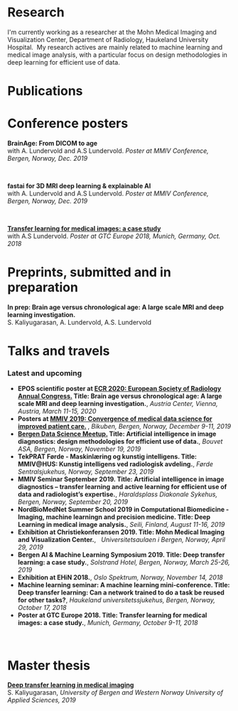---
---

# Research 
I'm currently working as a researcher at the Mohn Medical Imaging and Visualization Center, Department of Radiology, Haukeland University Hospital. 
My research actives are mainly related to machine learning and medical image analysis, with a particular focus on design methodologies in deep learning for efficient use of data.

# Publications 


# Conference posters  
<b>BrainAge: From DICOM to age</b>
<br>
with A. Lundervold and A.S Lundervold. <i>Poster at MMIV Conference, Bergen, Norway, Dec. 2019 </i>

<br>

<b>fastai for 3D MRI deep learning & explainable AI</b>
<br>
with A. Lundervold and A.S Lundervold. <i>Poster at MMIV Conference, Bergen, Norway, Dec. 2019 </i>

<br>

<a href="https://www.nvidia.com/content/dam/en-zz/Solutions/gtc-europe/posters/deep-learning/gtc18eu-research-posters-AIDL_20_EP8136_Satheshkumar_Kaliyugarasan.jpg"> <b>Transfer learning for medical images: a case study </b></a>
<br>
with A.S Lundervold. <i>Poster at GTC Europe 2018, Munich, Germany, Oct. 2018 </i>

# Preprints, submitted and in preparation
<b>In prep: Brain age versus chronological age: A large scale MRI and deep learning investigation. </b>
<br>
S. Kaliyugarasan, A. Lundervold, A.S. Lundervold

# Talks and travels 
### Latest and upcoming
<ul>
<li> 
    <b> EPOS scientific poster at <a href="https://www.myesr.org/congress"> ECR 2020: European Society of Radiology Annual Congress.</a> Title: Brain age versus chronological age: A large scale MRI and deep learning investigation.</b>, 
    <i> Austria Center, Vienna, Austria, March 11-15, 2020</i>
</li>

<li> 
    <b>Posters at <a href="https://mmiv.no/conference/"> MMIV 2019: Convergence of medical data science for improved patient care.</a>
</b>, 
    <i> Bikuben, Bergen, Norway, December 9-11, 2019</i>
</li>

<li> 
    <b> <a href="https://www.meetup.com/Bergen-Data-Science-Meetup/events/266379588/"> Bergen Data Science Meetup.</a> Title: Artificial intelligence in image diagnostics: design methodologies for efficient use of data.</b>, 
    <i>Bouvet ASA, Bergen, Norway, November 19, 2019 </i>
</li>

<li> 
    <b>TekPRAT Førde - Maskinlæring og kunstig intelligens. Title: MMIV@HUS: Kunstig intelligens ved radiologisk avdeling.</b>, 
    <i>Førde Sentralsjukehus, Norway, September 23, 2019 </i>
</li>

<li> 
    <b>MMIV Seminar September 2019. Title: Artificial intelligence in image diagnostics – transfer learning and active learning for efficient use of data and radiologist’s expertise.</b>, 
    <i>Haraldsplass Diakonale Sykehus, Bergen, Norway, September 20, 2019 </i>
</li>

<li> 
    <b>NordBioMedNet Summer School 2019 in Computational Biomedicine - Imaging, machine learningn and precision medicine. Title: Deep Learning in medical image analysis.</b>, 
    <i>Seili, Finland, August 11-16, 2019 </i>
</li>

<li> 
     <b>Exhibition at Christiekonferansen 2019. Title: Mohn Medical Imaging and Visualization Center.</b>, 
     <i>Universitetsaulaen i Bergen, Norway, April 29, 2019 </i>
</li>

<li> 
    <b>Bergen AI &amp; Machine Learning Symposium 2019. Title: Deep transfer learning: a case study.</b>, 
    <i>Solstrand Hotel, Bergen, Norway, March 25-26, 2019 </i>
</li>

<li><b>Exhibition at EHiN 2018.</b>, 
    <i>Oslo Spektrum, Norway, November 14, 2018 </i>
</li>

<li> <b>Machine learning seminar: A machine learning mini-conference. Title: Deep transfer learning: Can a network trained to do a task be reused for other tasks?</b>, 
     <i>Haukeland universitetssjukehus, Bergen, Norway, October 17, 2018 </i>
</li>

<li> 
     <b>Poster at GTC Europe 2018. Title: Transfer learning for medical images: a case study.</b>, 
     <i>Munich, Germany, October 9-11, 2018 </i>
</li>
</ul>

<br>


# Master thesis 
<a href="http://bora.uib.no/bitstream/handle/1956/20849/Deep_transfer_learning_in_medical_imaging.pdf"><b>Deep transfer learning in medical imaging</b></a>
<br>
S. Kaliyugarasan, <i>University of Bergen and Western Norway University of Applied Sciences, 2019 </i>
